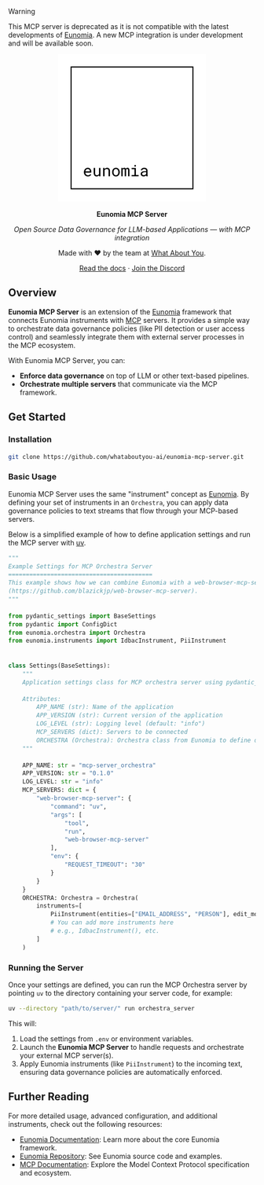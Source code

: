 > [!WARNING]
> This MCP server is deprecated as it is not compatible with the latest developments of [Eunomia][eunomia-repo]. A new MCP integration is under development and will be available soon.

<div align="center" style="margin-bottom: 1em;">

<img src="https://raw.githubusercontent.com/whataboutyou-ai/eunomia/be03ef57ade3686e6ae7e34227babbea2ae6a04d/docs/assets/logo.svg" alt="Eunomia Logo" width="300"></img>

**Eunomia MCP Server**

*Open Source Data Governance for LLM-based Applications — with MCP integration*

Made with ❤ by the team at [What About You][whataboutyou-website].

[Read the docs][eunomia-docs] · [Join the Discord][discord]

</div>


## Overview

**Eunomia MCP Server** is an extension of the [Eunomia][eunomia-repo] framework that connects Eunomia instruments with [MCP][mcp-docs] servers. It provides a simple way to orchestrate data governance policies (like PII detection or user access control) and seamlessly integrate them with external server processes in the MCP ecosystem.

With Eunomia MCP Server, you can:

- **Enforce data governance** on top of LLM or other text-based pipelines.
- **Orchestrate multiple servers** that communicate via the MCP framework.


## Get Started

### Installation

```bash
git clone https://github.com/whataboutyou-ai/eunomia-mcp-server.git
```

### Basic Usage

Eunomia MCP Server uses the same "instrument" concept as [Eunomia][eunomia-repo]. By defining your set of instruments in an `Orchestra`, you can apply data governance policies to text streams that flow through your MCP-based servers.

Below is a simplified example of how to define application settings and run the MCP server with [uv][uv-docs].

```python
"""
Example Settings for MCP Orchestra Server
=========================================
This example shows how we can combine Eunomia with a web-browser-mcp-server
(https://github.com/blazickjp/web-browser-mcp-server).
"""

from pydantic_settings import BaseSettings
from pydantic import ConfigDict
from eunomia.orchestra import Orchestra
from eunomia.instruments import IdbacInstrument, PiiInstrument


class Settings(BaseSettings):
    """
    Application settings class for MCP orchestra server using pydantic_settings.

    Attributes:
        APP_NAME (str): Name of the application
        APP_VERSION (str): Current version of the application
        LOG_LEVEL (str): Logging level (default: "info")
        MCP_SERVERS (dict): Servers to be connected
        ORCHESTRA (Orchestra): Orchestra class from Eunomia to define data governance policies
    """

    APP_NAME: str = "mcp-server_orchestra"
    APP_VERSION: str = "0.1.0"
    LOG_LEVEL: str = "info"
    MCP_SERVERS: dict = {
        "web-browser-mcp-server": {
            "command": "uv",
            "args": [
                "tool",
                "run",
                "web-browser-mcp-server"
            ],
            "env": {
                "REQUEST_TIMEOUT": "30"
            }
        }
    }
    ORCHESTRA: Orchestra = Orchestra(
        instruments=[
            PiiInstrument(entities=["EMAIL_ADDRESS", "PERSON"], edit_mode="replace"),
            # You can add more instruments here
            # e.g., IdbacInstrument(), etc.
        ]
    )
```

### Running the Server

Once your settings are defined, you can run the MCP Orchestra server by pointing `uv` to the directory containing your server code, for example:

```bash
uv --directory "path/to/server/" run orchestra_server
```

This will:

1. Load the settings from `.env` or environment variables.
2. Launch the **Eunomia MCP Server** to handle requests and orchestrate your external MCP server(s).
3. Apply Eunomia instruments (like `PiiInstrument`) to the incoming text, ensuring data governance policies are automatically enforced.


## Further Reading

For more detailed usage, advanced configuration, and additional instruments, check out the following resources:

- [Eunomia Documentation][eunomia-docs]: Learn more about the core Eunomia framework.
- [Eunomia Repository][eunomia-repo]: See Eunomia source code and examples.
- [MCP Documentation][mcp-docs]: Explore the Model Context Protocol specification and ecosystem.


[whataboutyou-website]: https://whataboutyou.ai
[eunomia-repo]: https://github.com/whataboutyou-ai/eunomia
[eunomia-docs]: https://whataboutyou-ai.github.io/eunomia/
[mcp-docs]: https://modelcontextprotocol.io/
[uv-docs]: https://docs.astral.sh/uv/
[discord]: https://discord.gg/TyhGZtzg3G
